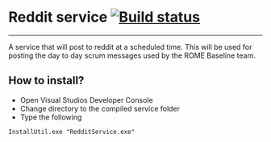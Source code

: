 # Reddit service [![Build status](https://ci.appveyor.com/api/projects/status/33hsoo4iig8kq9p3?svg=true)](https://ci.appveyor.com/project/TylerH/redditservice)
---------------------------------------

A service that will post to reddit at a scheduled time.
This will be used for posting the day to day scrum messages used by
the ROME Baseline team.

## How to install?
* Open Visual Studios Developer Console
* Change directory to the compiled service folder
* Type the following
```
InstallUtil.exe "RedditService.exe"
```